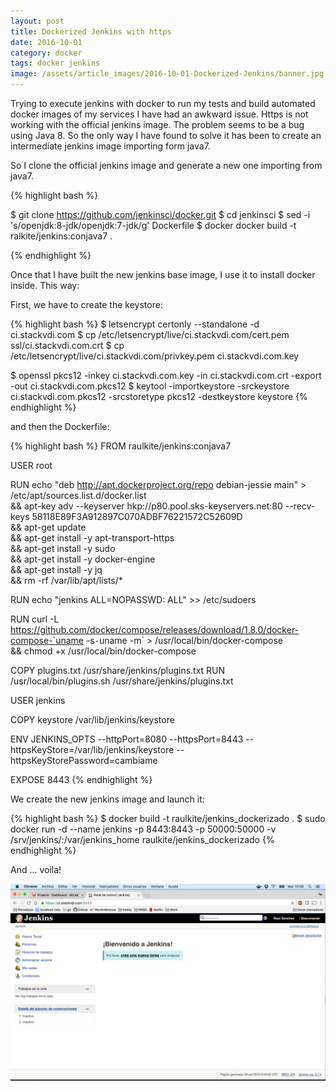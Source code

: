 ```yaml
---
layout: post
title: Dockerized Jenkins with https
date: 2016-10-01
category: docker
tags: docker jenkins 
image: /assets/article_images/2016-10-01-Dockerized-Jenkins/banner.jpg
---
```


Trying to execute jenkins with docker to run my tests and build automated docker images of my services I have had an awkward issue. Https is not working with the official jenkins image.
The problem seems to be a bug using Java 8. So the only way I have found to solve it has been to create an intermediate jenkins image importing form java7.

So I clone the official jenkins image and generate a new one importing from java7.

{% highlight bash %}

$ git clone https://github.com/jenkinsci/docker.git
$ cd jenkinsci
$ sed -i 's/openjdk:8-jdk/openjdk:7-jdk/g' Dockerfile
$ docker docker build -t ralkite/jenkins:conjava7 .

{% endhighlight %}

Once that I have built the new jenkins base image, I use it to install docker inside. This way:

First, we have to create the keystore:

{% highlight bash %}
$ letsencrypt certonly --standalone -d ci.stackvdi.com
$ cp /etc/letsencrypt/live/ci.stackvdi.com/cert.pem ssl/ci.stackvdi.com.crt
$ cp /etc/letsencrypt/live/ci.stackvdi.com/privkey.pem ci.stackvdi.com.key


$ openssl pkcs12 -inkey ci.stackvdi.com.key -in ci.stackvdi.com.crt -export -out ci.stackvdi.com.pkcs12
$ keytool -importkeystore -srckeystore ci.stackvdi.com.pkcs12 -srcstoretype pkcs12 -destkeystore keystore
{% endhighlight %}

and then the Dockerfile:

{% highlight bash %}
FROM raulkite/jenkins:conjava7

USER root

RUN echo "deb http://apt.dockerproject.org/repo debian-jessie main"  > /etc/apt/sources.list.d/docker.list \
  && apt-key adv --keyserver hkp://p80.pool.sks-keyservers.net:80 --recv-keys 58118E89F3A912897C070ADBF76221572C52609D \
  && apt-get update \
  && apt-get install -y apt-transport-https \
  && apt-get install -y sudo \
  && apt-get install -y docker-engine \
  && apt-get install -y jq \
  && rm -rf /var/lib/apt/lists/*

RUN echo "jenkins ALL=NOPASSWD: ALL" >> /etc/sudoers

RUN curl -L https://github.com/docker/compose/releases/download/1.8.0/docker-compose-`uname -s`-`uname -m` > /usr/local/bin/docker-compose \
  && chmod +x /usr/local/bin/docker-compose

COPY plugins.txt /usr/share/jenkins/plugins.txt
RUN /usr/local/bin/plugins.sh /usr/share/jenkins/plugins.txt

USER jenkins

COPY keystore /var/lib/jenkins/keystore

ENV JENKINS_OPTS --httpPort=8080 --httpsPort=8443 --httpsKeyStore=/var/lib/jenkins/keystore --httpsKeyStorePassword=cambiame

EXPOSE 8443
{% endhighlight %}

We create the new jenkins image and launch it:

{% highlight bash %}
$ docker build -t raulkite/jenkins_dockerizado .
$ sudo docker run -d --name jenkins -p 8443:8443 -p 50000:50000 -v /srv/jenkins/:/var/jenkins_home raulkite/jenkins_dockerizado
{% endhighlight %}

And ... voila!

![Screenshot](/assets/article_images/2016-10-01-Dockerized-Jenkins/screenshot.png)
